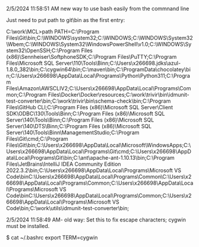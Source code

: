 2/5/2024 11:58:51 AM
new way to use bash easily from the commnand line

Just need to put path to git\bin as the first entry:

C:\work\MCL>path
PATH=C:\Program Files\Git\bin;C:\WINDOWS\system32;C:\WINDOWS;C:\WINDOWS\System32\Wbem;C:\WINDOWS\System32\WindowsPowerShell\v1.0\;C:\WINDOWS\System32\OpenSSH\;C:\Program Files (x86)\Sennheiser\SoftphoneSDK\;C:\Program Files\PuTTY\;C:\Program Files\Microsoft SQL Server\110\Tools\Binn\;C:\Users\x266698\.jdks\azul-1.8.0_382\bin;C:\cygwin64\bin;C:\maven\bin;C:\ProgramData\chocolatey\bin;C:\Users\x266698\AppData\Local\Programs\Python\Python311;C:\Program Files\Amazon\AWSCLIV2\;C:\Users\x266698\AppData\Local\Programs\Common;C:\Program Files\Docker\Docker\resources;C:\work\trivir\bin\idmunit-test-converter\bin;C:\work\trivir\bin\schema-check\bin;C:\Program Files\GitHub CLI\;C:\Program Files (x86)\Microsoft SQL Server\Client SDK\ODBC\130\Tools\Binn\;C:\Program Files (x86)\Microsoft SQL Server\140\Tools\Binn\;C:\Program Files (x86)\Microsoft SQL Server\140\DTS\Binn\;C:\Program Files (x86)\Microsoft SQL Server\140\Tools\Binn\ManagementStudio\;C:\Program Files\Git\cmd;C:\Program Files\Git\bin;C:\Users\x266698\AppData\Local\Microsoft\WindowsApps;C:\Users\x266698\AppData\Local\Programs\Git\cmd;C:\Users\x266698\AppData\Local\Programs\Git\bin;C:\ant\apache-ant-1.10.13\bin;C:\Program Files\JetBrains\IntelliJ IDEA Community Edition 2022.3.2\bin;C:\Users\x266698\AppData\Local\Programs\Microsoft VS Code\binC:\Users\x266698\AppData\Local\Programs\Common\C:\Users\x266698\AppData\Local\Programs\Common\;C:\Users\x266698\AppData\Local\Programs\Microsoft VS Code\binC:\Users\x266698\AppData\Local\Programs\Common\;C:\Users\x266698\AppData\Local\Programs\Microsoft VS Code\bin;C:\work\utils\idmunit-test-converter\bin;



2/5/2024 11:58:49 AM- old way:
Set this to fix escape characters; cygwin must be installed.


$ cat ~/.bashrc
export TERM=cygwin
